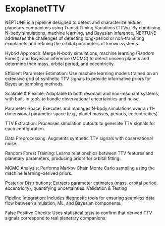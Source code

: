 # ExoplanetTTV

NEPTUNE is a pipeline designed to detect and characterize hidden planetary companions using Transit Timing Variations (TTVs). By combining N-body simulations, machine learning, and Bayesian inference, NEPTUNE addresses the challenges of detecting long-period or non-transiting exoplanets and refining the orbital parameters of known systems.


Hybrid Approach: Merge N-body simulations, machine learning (Random Forest), and Bayesian inference (MCMC) to detect unseen planets and determine their mass, orbital period, and eccentricity.

Efficient Parameter Estimation: Use machine learning models trained on an extensive grid of synthetic TTV signals to provide informative priors for Bayesian sampling methods.

Scalable & Flexible: Adaptable to both resonant and non-resonant systems, with built-in tools to handle observational uncertainties and noise.

Parameter Space: Executes and manages N-body simulations over an 11-dimensional parameter space (e.g., planet masses, periods, eccentricities).

TTV Extraction: Processes simulation outputs to generate TTV signals for each configuration.

Data Preprocessing: Augments synthetic TTV signals with observational noise.

Random Forest Training: Learns relationships between TTV features and planetary parameters, producing priors for orbital fitting.

MCMC Analysis: Performs Markov Chain Monte Carlo sampling using the machine learning–derived priors.

Posterior Distributions: Extracts parameter estimates (mass, orbital period, eccentricity), quantifying uncertainties.
Validation & Testing

Pipeline Integration: Includes diagnostic tools for ensuring seamless data flow between simulation, ML, and Bayesian components.

False Positive Checks: Uses statistical tests to confirm that derived TTV signals correspond to real planetary companions.
